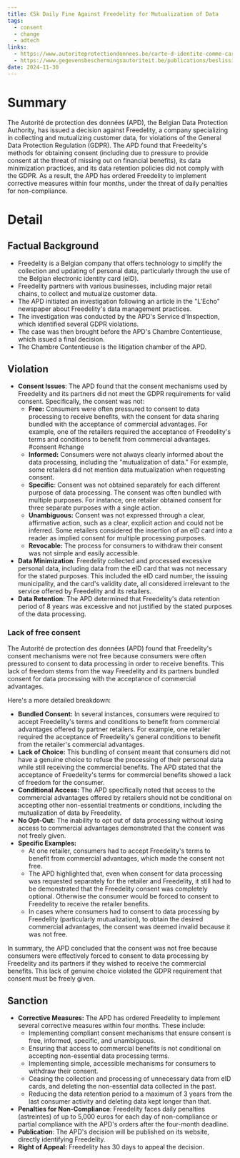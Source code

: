 ```yaml
---
title: €5k Daily Fine Against Freedelity for Mutualization of Data
tags:
  - consent
  - change
  - adtech
links:
  - https://www.autoriteprotectiondonnees.be/carte-d-identite-comme-carte-de-fidelite-l-apd-ordonne-a-freedelity-de-se-conformer-au-rgpd
  - https://www.gegevensbeschermingsautoriteit.be/publications/beslissing-ten-gronde-nr.-146-2024.pdf
date: 2024-11-30
---
```

# Summary

The Autorité de protection des données (APD), the Belgian Data Protection Authority, has issued a decision against Freedelity, a company specializing in collecting and mutualizing customer data, for violations of the General Data Protection Regulation (GDPR). The APD found that Freedelity's methods for obtaining consent (including due to pressure to provide consent at the threat of missing out on financial benefits), its data minimization practices, and its data retention policies did not comply with the GDPR. As a result, the APD has ordered Freedelity to implement corrective measures within four months, under the threat of daily penalties for non-compliance.

# Detail

## Factual Background

- Freedelity is a Belgian company that offers technology to simplify the collection and updating of personal data, particularly through the use of the Belgian electronic identity card (eID).
- Freedelity partners with various businesses, including major retail chains, to collect and mutualize customer data.
- The APD initiated an investigation following an article in the "L’Echo" newspaper about Freedelity's data management practices.
- The investigation was conducted by the APD's Service d'Inspection, which identified several GDPR violations.
- The case was then brought before the APD's Chambre Contentieuse, which issued a final decision.
- The Chambre Contentieuse is the litigation chamber of the APD.

## Violation

- **Consent Issues**: The APD found that the consent mechanisms used by Freedelity and its partners did not meet the GDPR requirements for valid consent. Specifically, the consent was not:
    - **Free:** Consumers were often pressured to consent to data processing to receive benefits, with the consent for data sharing bundled with the acceptance of commercial advantages. For example, one of the retailers required the acceptance of Freedelity's terms and conditions to benefit from commercial advantages. #consent #change 
    - **Informed:** Consumers were not always clearly informed about the data processing, including the "mutualization of data." For example, some retailers did not mention data mutualization when requesting consent.
    - **Specific**: Consent was not obtained separately for each different purpose of data processing. The consent was often bundled with multiple purposes. For instance, one retailer obtained consent for three separate purposes with a single action.
    - **Unambiguous:** Consent was not expressed through a clear, affirmative action, such as a clear, explicit action and could not be inferred. Some retailers considered the insertion of an eID card into a reader as implied consent for multiple processing purposes.
    - **Revocable:** The process for consumers to withdraw their consent was not simple and easily accessible.
- **Data Minimization**: Freedelity collected and processed excessive personal data, including data from the eID card that was not necessary for the stated purposes. This included the eID card number, the issuing municipality, and the card's validity date, all considered irrelevant to the service offered by Freedelity and its retailers.
- **Data Retention**: The APD determined that Freedelity's data retention period of 8 years was excessive and not justified by the stated purposes of the data processing.

### Lack of free consent
The Autorité de protection des données (APD) found that Freedelity's consent mechanisms were not free because consumers were often pressured to consent to data processing in order to receive benefits. This lack of freedom stems from the way Freedelity and its partners bundled consent for data processing with the acceptance of commercial advantages.

Here's a more detailed breakdown:

- **Bundled Consent:** In several instances, consumers were required to accept Freedelity's terms and conditions to benefit from commercial advantages offered by partner retailers. For example, one retailer required the acceptance of Freedelity's general conditions to benefit from the retailer's commercial advantages.
- **Lack of Choice:** This bundling of consent meant that consumers did not have a genuine choice to refuse the processing of their personal data while still receiving the commercial benefits. The APD stated that the acceptance of Freedelity's terms for commercial benefits showed a lack of freedom for the consumer.
- **Conditional Access:** The APD specifically noted that access to the commercial advantages offered by retailers should not be conditional on accepting other non-essential treatments or conditions, including the mutualization of data by Freedelity.
- **No Opt-Out:** The inability to opt out of data processing without losing access to commercial advantages demonstrated that the consent was not freely given.
- **Specific Examples:**
    - At one retailer, consumers had to accept Freedelity's terms to benefit from commercial advantages, which made the consent not free.
    - The APD highlighted that, even when consent for data processing was requested separately for the retailer and Freedelity, it still had to be demonstrated that the Freedelity consent was completely optional. Otherwise the consumer would be forced to consent to Freedelity to receive the retailer benefits.
    - In cases where consumers had to consent to data processing by Freedelity (particularly mutualization), to obtain the desired commercial advantages, the consent was deemed invalid because it was not free.

In summary, the APD concluded that the consent was not free because consumers were effectively forced to consent to data processing by Freedelity and its partners if they wished to receive the commercial benefits. This lack of genuine choice violated the GDPR requirement that consent must be freely given.

## Sanction

- **Corrective Measures:** The APD has ordered Freedelity to implement several corrective measures within four months. These include:
    - Implementing compliant consent mechanisms that ensure consent is free, informed, specific, and unambiguous.
    - Ensuring that access to commercial benefits is not conditional on accepting non-essential data processing terms.
    - Implementing simple, accessible mechanisms for consumers to withdraw their consent.
    - Ceasing the collection and processing of unnecessary data from eID cards, and deleting the non-essential data collected in the past.
    - Reducing the data retention period to a maximum of 3 years from the last consumer activity and deleting data kept longer than that.
- **Penalties for Non-Compliance**: Freedelity faces daily penalties (astreintes) of up to 5,000 euros for each day of non-compliance or partial compliance with the APD's orders after the four-month deadline.
- **Publication**: The APD's decision will be published on its website, directly identifying Freedelity.
- **Right of Appeal:** Freedelity has 30 days to appeal the decision.